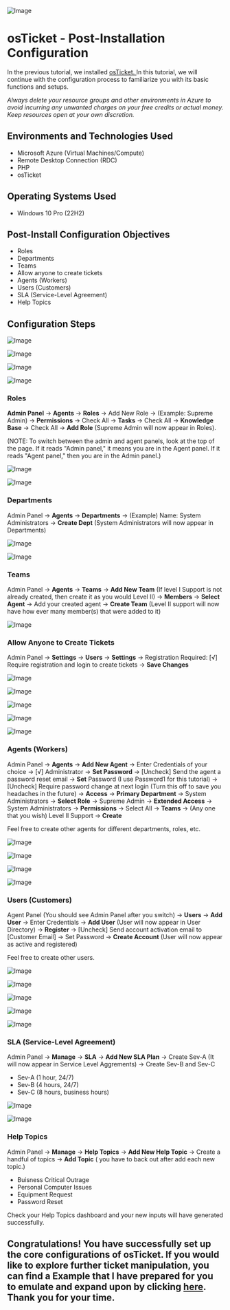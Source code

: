 ![Image](https://i.imgur.com/Xhzke3A.png)

# osTicket - Post-Installation Configuration
In the previous tutorial, we installed <a href="https://github.com/NicholasToon/osticket-prereqs"> osTicket. </a> In this tutorial, we will continue with the configuration process to familiarize you with its basic functions and setups.

*Always delete your resource groups and other environments in Azure to avoid incurring any unwanted charges on your free credits or actual money. Keep resources open at your own discretion.*

 ## Environments and Technologies Used

- Microsoft Azure (Virtual Machines/Compute)
- Remote Desktop Connection (RDC)
- PHP
- osTicket

## Operating Systems Used 

- Windows 10 Pro (22H2)

## Post-Install Configuration Objectives

- Roles
- Departments
- Teams
- Allow anyone to create tickets
- Agents (Workers)
- Users (Customers)
- SLA (Service-Level Agreement)
- Help Topics

## Configuration Steps

![Image](https://i.imgur.com/5fCE6jK.png)
 
![Image](https://i.imgur.com/hX3FO3D.png)
 
![Image](https://i.imgur.com/62E0h6d.png)
 
![Image](https://i.imgur.com/oJozv09.png)
 
### Roles

**Admin Panel** -> **Agents** -> **Roles** -> Add New Role -> (Example: Supreme Admin) -> **Permissions** -> Check All -> **Tasks** -> Check All -> **Knowledge Base** -> Check All -> **Add Role** (Supreme Admin will now appear in Roles).

(NOTE: To switch between the admin and agent panels, look at the top of the page. If it reads "Admin panel," it means you are in the Agent panel. If it reads "Agent panel," then you are in the Admin panel.)

![Image](https://i.imgur.com/UPmyOMv.png)
 
![Image](https://i.imgur.com/9Bh6r4a.png)
 
### Departments 
Admin Panel -> **Agents** -> **Departments** -> (Example) Name: System Administrators -> **Create Dept** (System Administrators will now appear in Departments) 


![Image](https://i.imgur.com/mzBZR3C.png)

![Image](https://i.imgur.com/r6tuQCl.png)
 
### Teams 

Admin Panel -> **Agents** -> **Teams** -> **Add New Team** (If level I Support is not already created, then create it as you would Level II) -> **Members** -> **Select Agent** -> Add your created agent -> **Create Team** (Level II support will now have how ever many member(s) that were added to it)

![Image](https://i.imgur.com/ehfmvXL.png)
 
### Allow Anyone to Create Tickets

Admin Panel -> **Settings** -> **Users** -> **Settings** -> Registration Required: [√] Require registration and login to create tickets -> **Save Changes**

![Image](https://i.imgur.com/MaxNrRg.png)
 
![Image](https://i.imgur.com/yR5OO9T.png)
 
![Image](https://i.imgur.com/bINkpDK.png)
 
![Image](https://i.imgur.com/HepBntY.png)
 
![Image](https://i.imgur.com/6Pqqjcl.png)
 
 
### Agents (Workers) 
Admin Panel -> **Agents** -> **Add New Agent** -> Enter Credentials of your choice -> [√] Administrator -> **Set Password** -> [Uncheck] Send the agent a password reset email -> **Set** Password (I use Password1 for this tutorial) -> [Uncheck] Require password change at next login (Turn this off to save you headaches in the future) -> **Access** -> **Primary Department** -> System Administrators -> **Select Role** -> Supreme Admin -> **Extended Access** -> System Administrators -> **Permissions** -> Select All -> **Teams** -> (Any one that you wish) Level II Support -> **Create**

Feel free to create other agents for different departments, roles, etc.

![Image](https://i.imgur.com/GYkqc44.png)
 
![Image](https://i.imgur.com/gJ0YcAw.png)
 
![Image](https://i.imgur.com/xC77bbE.png)
 
![Image](https://i.imgur.com/adGTJys.png)
 
### Users (Customers)

Agent Panel (You should see Admin Panel after you switch) -> **Users** -> **Add User** -> Enter Credentials -> **Add User** (User will now appear in User Directory) -> **Register** -> [Uncheck] Send account activation email to [Customer Email] -> Set Password -> **Create Account** (User will now appear as active and registered)

Feel free to create other users.

![Image](https://i.imgur.com/Pb3PMRU.png)

![Image](https://i.imgur.com/HXrYPiL.png)
 
![Image](https://i.imgur.com/uLhLnQS.png)
 
![Image](https://i.imgur.com/7JpaiWW.png)
 
![Image](https://i.imgur.com/E2mitYE.png)
 
 ### SLA (Service-Level Agreement)
 
 Admin Panel -> **Manage** -> **SLA** -> **Add New SLA Plan** -> Create Sev-A (It will now appear in Service Level Aggrements) -> Create Sev-B and Sev-C
  - Sev-A (1 hour, 24/7)
  - Sev-B (4 hours, 24/7)
  - Sev-C (8 hours, business hours)
 
![Image](https://i.imgur.com/WvOU9q6.png)
 
![Image](https://i.imgur.com/s4YPIi5.png)
 
### Help Topics

Admin Panel -> **Manage** -> **Help Topics** -> **Add New Help Topic** -> Create a handful of topics -> **Add Topic** ( you have to back out after add each new topic.)

- Buisness Critical Outrage
- Personal Computer Issues 
- Equipment Request 
- Password Reset

Check your Help Topics dashboard and your new inputs will have generated successfully.
 
## Congratulations! You have successfully set up the core configurations of osTicket. If you would like to explore further ticket manipulation, you can find a Example that I have prepared for you to emulate and expand upon by clicking [here](https://github.com/NicholasToon/osTicket-Ticket-Lifetime-Example). Thank you for your time.
